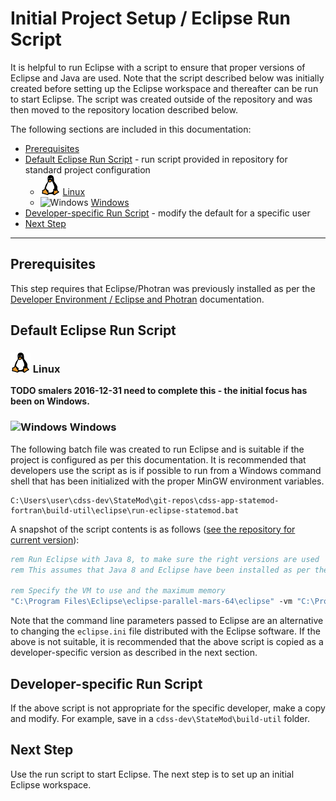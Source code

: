 # Initial Project Setup / Eclipse Run Script #

It is helpful to run Eclipse with a script to ensure that proper versions of Eclipse and Java are used.
Note that the script described below
was initially created before setting up the Eclipse workspace and thereafter can be run to start Eclipse.
The script was created outside of the repository and was then moved to the repository location described below.

The following sections are included in this documentation:

* [Prerequisites](#prerequisites)
* [Default Eclipse Run Script](#default-eclipse-run-script) - run script provided in repository for standard project configuration
	+ ![Linux](../images/linux-32.png) [Linux](#linux)
	+ ![Windows](../images/windows-32.ico) [Windows](#windows)
* [Developer-specific Run Script](#developer-specific-run-script) - modify the default for a specific user
* [Next Step](#next-step)

--------------

## Prerequisites ##

This step requires that Eclipse/Photran was previously installed as per the [Developer Environment / Eclipse and Photran](../dev-env/eclipse/) documentation.

## Default Eclipse Run Script ##

### ![Linux](../images/linux-32.png) Linux ###

**TODO smalers 2016-12-31 need to complete this - the initial focus has been on Windows.**

### ![Windows](../images/windows-32.ico) Windows ###

The following batch file was created to run Eclipse and is suitable if the project
is configured as per this documentation.
It is recommended that developers use the script as is if possible to run from a Windows command shell that has
been initialized with the proper MinGW environment variables.

```text
C:\Users\user\cdss-dev\StateMod\git-repos\cdss-app-statemod-fortran\build-util\eclipse\run-eclipse-statemod.bat
```

A snapshot of the script contents is as follows ([see the repository for current version](https://github.com/OpenWaterFoundation/cdss-app-statemod-fortran/blob/master/build-util/eclipse/run-eclipse-statemod-mingw.bat)):

```bat
rem Run Eclipse with Java 8, to make sure the right versions are used
rem This assumes that Java 8 and Eclipse have been installed as per the StateMod developer documentation.

rem Specify the VM to use and the maximum memory
"C:\Program Files\Eclipse\eclipse-parallel-mars-64\eclipse" -vm "C:\Program Files\Java\jre8\bin\java" -vmargs -Xmx700M

```

Note that the command line parameters passed to Eclipse are an alternative to changing the `eclipse.ini` file 
distributed with the Eclipse software.
If the above is not suitable, it is recommended that the above script is copied as a developer-specific version as described in the next section.

## Developer-specific Run Script ##

If the above script is not appropriate for the specific developer, make a copy and modify.
For example, save in a `cdss-dev\StateMod\build-util` folder.

## Next Step ##

Use the run script to start Eclipse.  The next step is to set up an initial Eclipse workspace.
